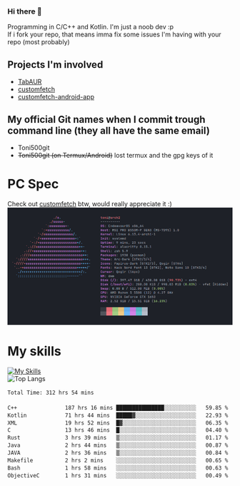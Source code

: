 ### Hi there 👋

Programming in C/C++ and Kotlin. I'm just a noob dev :p\
If i fork your repo, that means imma fix some issues I'm having with your repo (most probably)

## Projects I'm involved
 - [TabAUR](https://github.com/BurntRanch/TabAUR)
 - [customfetch](https://github.com/Toni500github/customfetch)
 - [customfetch-android-app](https://github.com/Toni500github/customfetch-android-app)

## My official Git names when I commit trough command line (they all have the same email)
* Toni500git
* ~~Toni500git (on Termux/Android)~~ lost termux and the gpg keys of it

# PC Spec
Check out [customfetch](https://github.com/Toni500github/customfetch) btw, would really appreciate it :)
![screenshot.png](https://github.com/Toni500github/customfetch/raw/main/screenshot.png)

# My skills
[![My Skills](https://skillicons.dev/icons?i=cpp,bash,kotlin,androidstudio,arch,linux&theme=light)](https://skillicons.dev)\
![Top Langs](https://github-readme-stats.vercel.app/api/top-langs/?username=Toni500github&layout=compact)

<!--START_SECTION:waka-->

```txt
Total Time: 312 hrs 54 mins

C++               187 hrs 16 mins ███████████████░░░░░░░░░░   59.85 %
Kotlin            71 hrs 44 mins  █████▓░░░░░░░░░░░░░░░░░░░   22.93 %
XML               19 hrs 52 mins  █▓░░░░░░░░░░░░░░░░░░░░░░░   06.35 %
C                 13 hrs 46 mins  █░░░░░░░░░░░░░░░░░░░░░░░░   04.40 %
Rust              3 hrs 39 mins   ▒░░░░░░░░░░░░░░░░░░░░░░░░   01.17 %
Java              2 hrs 44 mins   ▒░░░░░░░░░░░░░░░░░░░░░░░░   00.87 %
JAVA              2 hrs 36 mins   ▒░░░░░░░░░░░░░░░░░░░░░░░░   00.84 %
Makefile          2 hrs 2 mins    ░░░░░░░░░░░░░░░░░░░░░░░░░   00.65 %
Bash              1 hrs 58 mins   ░░░░░░░░░░░░░░░░░░░░░░░░░   00.63 %
ObjectiveC        1 hrs 31 mins   ░░░░░░░░░░░░░░░░░░░░░░░░░   00.49 %
```

<!--END_SECTION:waka-->
